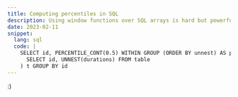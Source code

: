 ```yaml
---
title: Computing percentiles in SQL
description: Using window functions over SQL arrays is hard but powerful
date: 2023-02-11
snippet:
  lang: sql
  code: |
    SELECT id, PERCENTILE_CONT(0.5) WITHIN GROUP (ORDER BY unnest) AS p50 FROM (
      SELECT id, UNNEST(durations) FROM table
    ) t GROUP BY id
---
```


:)
